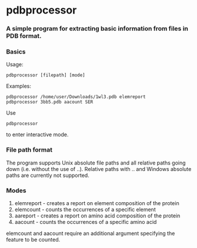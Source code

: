 # pdbprocessor
### A simple program for extracting basic information from files in PDB format.

### Basics

Usage:

    pdbprocessor [filepath] [mode]

Examples:

    pdbprocessor /home/user/Downloads/1wl3.pdb elemreport
    pdbprocessor 3bb5.pdb aacount SER
    
Use

    pdbprocessor

to enter interactive mode.
    
### File path format
The program supports Unix absolute file paths and all relative paths going down (i.e. without the use of ..). Relative paths with .. and Windows absolute paths are currently not supported.

### Modes
1. elemreport - creates a report on element composition of the protein
2. elemcount - counts the occurrences of a specific element
3. aareport - creates a report on amino acid composition of the protein
4. aacount - counts the occurrences of a specific amino acid

elemcount and aacount require an additional argument specifying the feature to be counted.
